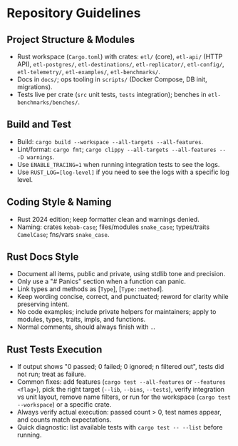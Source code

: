 # Repository Guidelines

## Project Structure & Modules
- Rust workspace (`Cargo.toml`) with crates: `etl/` (core), `etl-api/` (HTTP API), `etl-postgres/`, `etl-destinations/`, `etl-replicator/`, `etl-config/`, `etl-telemetry/`, `etl-examples/`, `etl-benchmarks/`.
- Docs in `docs/`; ops tooling in `scripts/` (Docker Compose, DB init, migrations).
- Tests live per crate (`src` unit tests, `tests` integration); benches in `etl-benchmarks/benches/`.

## Build and Test
- Build: `cargo build --workspace --all-targets --all-features`.
- Lint/format: `cargo fmt`; `cargo clippy --all-targets --all-features -- -D warnings`.
- Use `ENABLE_TRACING=1` when running integration tests to see the logs.
- Use `RUST_LOG=[log-level]` if you need to see the logs with a specific log level.

## Coding Style & Naming
- Rust 2024 edition; keep formatter clean and warnings denied.
- Naming: crates `kebab-case`; files/modules `snake_case`; types/traits `CamelCase`; fns/vars `snake_case`.

## Rust Docs Style
- Document all items, public and private, using stdlib tone and precision.
- Only use a "# Panics" section when a function can panic.
- Link types and methods as [`Type`], [`Type::method`].
- Keep wording concise, correct, and punctuated; reword for clarity while preserving intent.
- No code examples; include private helpers for maintainers; apply to modules, types, traits, impls, and functions.
- Normal comments, should always finish with `.`.

## Rust Tests Execution
- If output shows "0 passed; 0 failed; 0 ignored; n filtered out", tests did not run; treat as failure.
- Common fixes: add features (`cargo test --all-features` or `--features <flag>`), pick the right target (`--lib`, `--bins`, `--tests`), verify integration vs unit layout, remove name filters, or run for the workspace (`cargo test --workspace`) or a specific crate.
- Always verify actual execution: passed count > 0, test names appear, and counts match expectations.
- Quick diagnostic: list available tests with `cargo test -- --list` before running.
